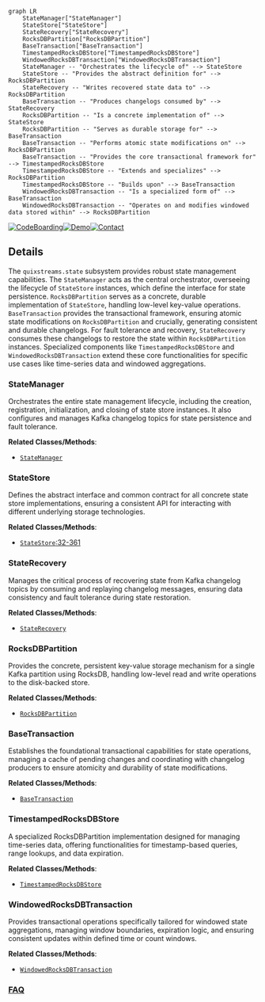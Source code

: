 ```mermaid
graph LR
    StateManager["StateManager"]
    StateStore["StateStore"]
    StateRecovery["StateRecovery"]
    RocksDBPartition["RocksDBPartition"]
    BaseTransaction["BaseTransaction"]
    TimestampedRocksDBStore["TimestampedRocksDBStore"]
    WindowedRocksDBTransaction["WindowedRocksDBTransaction"]
    StateManager -- "Orchestrates the lifecycle of" --> StateStore
    StateStore -- "Provides the abstract definition for" --> RocksDBPartition
    StateRecovery -- "Writes recovered state data to" --> RocksDBPartition
    BaseTransaction -- "Produces changelogs consumed by" --> StateRecovery
    RocksDBPartition -- "Is a concrete implementation of" --> StateStore
    RocksDBPartition -- "Serves as durable storage for" --> BaseTransaction
    BaseTransaction -- "Performs atomic state modifications on" --> RocksDBPartition
    BaseTransaction -- "Provides the core transactional framework for" --> TimestampedRocksDBStore
    TimestampedRocksDBStore -- "Extends and specializes" --> RocksDBPartition
    TimestampedRocksDBStore -- "Builds upon" --> BaseTransaction
    WindowedRocksDBTransaction -- "Is a specialized form of" --> BaseTransaction
    WindowedRocksDBTransaction -- "Operates on and modifies windowed data stored within" --> RocksDBPartition
```

[![CodeBoarding](https://img.shields.io/badge/Generated%20by-CodeBoarding-9cf?style=flat-square)](https://github.com/CodeBoarding/GeneratedOnBoardings)[![Demo](https://img.shields.io/badge/Try%20our-Demo-blue?style=flat-square)](https://www.codeboarding.org/demo)[![Contact](https://img.shields.io/badge/Contact%20us%20-%20contact@codeboarding.org-lightgrey?style=flat-square)](mailto:contact@codeboarding.org)

## Details

The `quixstreams.state` subsystem provides robust state management capabilities. The `StateManager` acts as the central orchestrator, overseeing the lifecycle of `StateStore` instances, which define the interface for state persistence. `RocksDBPartition` serves as a concrete, durable implementation of `StateStore`, handling low-level key-value operations. `BaseTransaction` provides the transactional framework, ensuring atomic state modifications on `RocksDBPartition` and crucially, generating consistent and durable changelogs. For fault tolerance and recovery, `StateRecovery` consumes these changelogs to restore the state within `RocksDBPartition` instances. Specialized components like `TimestampedRocksDBStore` and `WindowedRocksDBTransaction` extend these core functionalities for specific use cases like time-series data and windowed aggregations.

### StateManager
Orchestrates the entire state management lifecycle, including the creation, registration, initialization, and closing of state store instances. It also configures and manages Kafka changelog topics for state persistence and fault tolerance.


**Related Classes/Methods**:

- <a href="https://github.com/quixio/quix-streams/blob/main/quixstreams/state/manager.py" target="_blank" rel="noopener noreferrer">`StateManager`</a>


### StateStore
Defines the abstract interface and common contract for all concrete state store implementations, ensuring a consistent API for interacting with different underlying storage technologies.


**Related Classes/Methods**:

- <a href="https://github.com/quixio/quix-streams/blob/main/quixstreams/state/manager.py#L32-L361" target="_blank" rel="noopener noreferrer">`StateStore`:32-361</a>


### StateRecovery
Manages the critical process of recovering state from Kafka changelog topics by consuming and replaying changelog messages, ensuring data consistency and fault tolerance during state restoration.


**Related Classes/Methods**:

- <a href="https://github.com/quixio/quix-streams/blob/main/quixstreams/state/recovery.py" target="_blank" rel="noopener noreferrer">`StateRecovery`</a>


### RocksDBPartition
Provides the concrete, persistent key-value storage mechanism for a single Kafka partition using RocksDB, handling low-level read and write operations to the disk-backed store.


**Related Classes/Methods**:

- <a href="https://github.com/quixio/quix-streams/blob/main/quixstreams/state/rocksdb/partition.py" target="_blank" rel="noopener noreferrer">`RocksDBPartition`</a>


### BaseTransaction
Establishes the foundational transactional capabilities for state operations, managing a cache of pending changes and coordinating with changelog producers to ensure atomicity and durability of state modifications.


**Related Classes/Methods**:

- <a href="https://github.com/quixio/quix-streams/blob/main/quixstreams/state/base/transaction.py" target="_blank" rel="noopener noreferrer">`BaseTransaction`</a>


### TimestampedRocksDBStore
A specialized RocksDBPartition implementation designed for managing time-series data, offering functionalities for timestamp-based queries, range lookups, and data expiration.


**Related Classes/Methods**:

- <a href="https://github.com/quixio/quix-streams/blob/main/quixstreams/state/rocksdb/timestamped.py" target="_blank" rel="noopener noreferrer">`TimestampedRocksDBStore`</a>


### WindowedRocksDBTransaction
Provides transactional operations specifically tailored for windowed state aggregations, managing window boundaries, expiration logic, and ensuring consistent updates within defined time or count windows.


**Related Classes/Methods**:

- <a href="https://github.com/quixio/quix-streams/blob/main/quixstreams/state/rocksdb/windowed/transaction.py" target="_blank" rel="noopener noreferrer">`WindowedRocksDBTransaction`</a>




### [FAQ](https://github.com/CodeBoarding/GeneratedOnBoardings/tree/main?tab=readme-ov-file#faq)